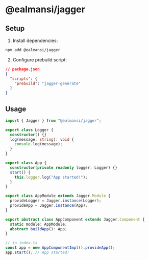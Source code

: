 # @ealmansi/jagger

## Setup

1. Install dependencies:

```sh
npm add @ealmansi/jagger
```

2. Configure prebuild script:

```json
// package.json
{
  "scripts": {
    "prebuild": "jagger-generate"
  }
}
```

## Usage

```ts
import { Jagger } from "@ealmansi/jagger";

export class Logger {
  constructor() {}
  log(message: string): void {
    console.log(message);
  }
}

export class App {
  constructor(private readonly logger: Logger) {}
  start() {
    this.logger.log("App started!");
  }
}

export class AppModule extends Jagger.Module {
  provideLogger = Jagger.instance(Logger);
  provideApp = Jagger.instance(App);
}

export abstract class AppComponent extends Jagger.Component {
  static module: AppModule;
  abstract buildApp(): App;
}

// in index.ts
const app = new AppComponentImpl().provideApp();
app.start(); // App started!
```
